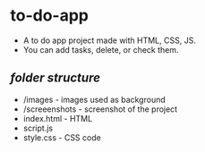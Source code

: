 # to-do-app
* A to do app project made with HTML, CSS, JS.
* You can add tasks, delete, or check them.

## _folder structure_

* /images - images used as background
* /screeenshots - screenshot of the project
* index.html - HTML
* script.js
* style.css - CSS code
